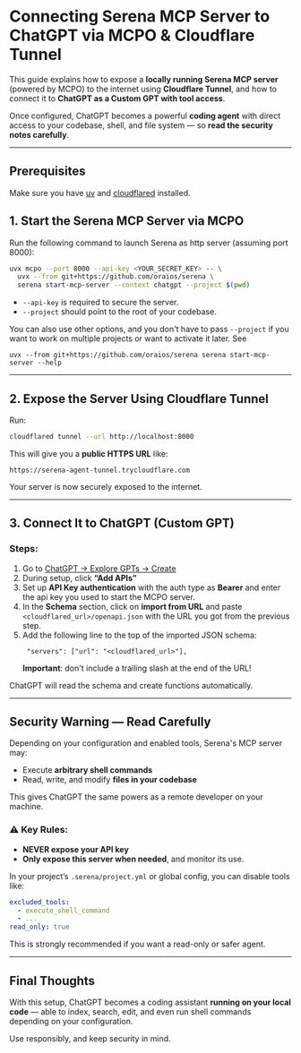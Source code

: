 
# Connecting Serena MCP Server to ChatGPT via MCPO & Cloudflare Tunnel

This guide explains how to expose a **locally running Serena MCP server** (powered by MCPO) to the internet using **Cloudflare Tunnel**, and how to connect it to **ChatGPT as a Custom GPT with tool access**.

Once configured, ChatGPT becomes a powerful **coding agent** with direct access to your codebase, shell, and file system — so **read the security notes carefully**.

---
## Prerequisites

Make sure you have [uv](https://docs.astral.sh/uv/getting-started/installation/) 
and [cloudflared](https://developers.cloudflare.com/cloudflare-one/connections/connect-networks/downloads/) installed.

## 1. Start the Serena MCP Server via MCPO

Run the following command to launch Serena as http server (assuming port 8000):

```bash
uvx mcpo --port 8000 --api-key <YOUR_SECRET_KEY> -- \
  uvx --from git+https://github.com/oraios/serena \
  serena start-mcp-server --context chatgpt --project $(pwd)
```

- `--api-key` is required to secure the server.
- `--project` should point to the root of your codebase.

You can also use other options, and you don't have to pass `--project` if you want to work on multiple projects
or want to activate it later. See 

```shell
uvx --from git+https://github.com/oraios/serena serena start-mcp-server --help
```

---

## 2. Expose the Server Using Cloudflare Tunnel

Run:

```bash
cloudflared tunnel --url http://localhost:8000
```

This will give you a **public HTTPS URL** like:

```
https://serena-agent-tunnel.trycloudflare.com
```

Your server is now securely exposed to the internet.

---

## 3. Connect It to ChatGPT (Custom GPT)

### Steps:

1. Go to [ChatGPT → Explore GPTs → Create](https://chat.openai.com/gpts/editor)
2. During setup, click **“Add APIs”**
3. Set up **API Key authentication** with the auth type as **Bearer** and enter the api key you used to start the MCPO server.
4. In the **Schema** section, click on **import from URL** and paste `<cloudflared_url>/openapi.json` with the URL you got from the previous step.
5. Add the following line to the top of the imported JSON schema:
    ```
     "servers": ["url": "<cloudflared_url>"],
    ```
   **Important**: don't include a trailing slash at the end of the URL!

ChatGPT will read the schema and create functions automatically.

---

## Security Warning — Read Carefully

Depending on your configuration and enabled tools, Serena's MCP server may:
- Execute **arbitrary shell commands**
- Read, write, and modify **files in your codebase**

This gives ChatGPT the same powers as a remote developer on your machine.

### ⚠️ Key Rules:
- **NEVER expose your API key**
- **Only expose this server when needed**, and monitor its use.

In your project’s `.serena/project.yml` or global config, you can disable tools like:

```yaml
excluded_tools:
  - execute_shell_command
  - ...
read_only: true
```

This is strongly recommended if you want a read-only or safer agent.


---

## Final Thoughts

With this setup, ChatGPT becomes a coding assistant **running on your local code** — able to index, search, edit, and even run shell commands depending on your configuration.

Use responsibly, and keep security in mind.
